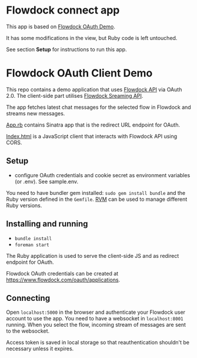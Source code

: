 # Flowdock connect app
This app is based on [Flowdock OAuth Demo](https://github.com/flowdock/flowdock-oauth-demo).

It has some modifications in the view, but Ruby code is left untouched.

See section **Setup** for instructions to run this app.


# Flowdock OAuth Client Demo

This repo contains a demo application that uses [Flowdock API](https://flowdock.com/api)
via OAuth 2.0. The client-side part utilises [Flowdock Sreaming API](https://flowdock.com/api/streaming).

The app fetches latest chat messages for the selected flow in Flowdock and
streams new messages.

[App.rb](https://github.com/flowdock/flowdock-oauth-demo/blob/master/app.rb)
contains Sinatra app that is the redirect URL endpoint for OAuth.

[Index.html](https://github.com/flowdock/flowdock-oauth-demo/blob/master/static/index.html)
is a JavaScript client that interacts with Flowdock API using CORS.

## Setup

 - configure OAuth credentials and cookie secret as environment variables
(or .env). See sample.env.

You need to have bundler gem installed: `sudo gem install bundle` and the Ruby version defined in the `Gemfile`. [RVM](https://rvm.io) can be used to manage different Ruby versions.

## Installing and running

 - `bundle install`
 - `foreman start`

 The Ruby application is used to serve the client-side JS and as redirect
 endpoint for OAuth.

 Flowdock OAuth credentials can be created at
 https://www.flowdock.com/oauth/applications.

## Connecting

Open `localhost:5000` in the browser and authenticate your Flowdock user account to use the app. You need to have a websocket in `localhost:8001` running. When you select the flow, incoming stream of messages are sent to the websocket.

Access token is saved in local storage so that reauthentication shouldn't be necessary unless it expires.
